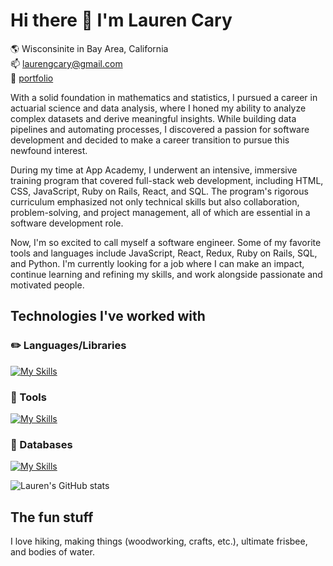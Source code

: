 # Hi there 👋 I'm Lauren Cary
:earth_americas:  Wisconsinite in Bay Area, California  
:mailbox:  laurengcary@gmail.com<br>
:file_folder: [portfolio](https://laurencary.netlify.app/)

With a solid foundation in mathematics and statistics, I pursued a career in actuarial science and data analysis, where I honed my ability to analyze complex datasets and derive meaningful insights. While building data pipelines and automating processes, I discovered a passion for software development and decided to make a career transition to pursue this newfound interest.

During my time at App Academy, I underwent an intensive, immersive training program that covered full-stack web development, including HTML, CSS, JavaScript, Ruby on Rails, React, and SQL. The program's rigorous curriculum emphasized not only technical skills but also collaboration, problem-solving, and project management, all of which are essential in a software development role. 

Now, I'm so excited to call myself a software engineer. Some of my favorite tools and languages include JavaScript, React, Redux, Ruby on Rails, SQL, and Python. I'm currently looking for a job where I can make an impact, continue learning and refining my skills, and work alongside passionate and motivated people.

## Technologies I've worked with
### :pencil2: Languages/Libraries
[![My Skills](https://skillicons.dev/icons?i=js,react,ruby,rails,redux,html,css,py,cpp)](https://skillicons.dev)
### :hammer: Tools
[![My Skills](https://skillicons.dev/icons?i=github,postman,git,babel,heroku)](https://skillicons.dev)
### :floppy_disk: Databases
[![My Skills](https://skillicons.dev/icons?i=mongodb,postgres,sqlite)](https://skillicons.dev)


![Lauren's GitHub stats](https://github-readme-stats.vercel.app/api?username=laurencary&show_icons=true&theme=transparent)


## The fun stuff
I love hiking, making things (woodworking, crafts, etc.), ultimate frisbee, and bodies of water. 
